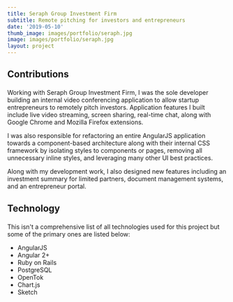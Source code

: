 ```yaml
---
title: Seraph Group Investment Firm
subtitle: Remote pitching for investors and entrepreneurs
date: '2019-05-10'
thumb_image: images/portfolio/seraph.jpg
image: images/portfolio/seraph.jpg
layout: project
---
```


<div class="block-header inner-sm" style="margin-top: 1.5em; margin-bottom: 1.5em">
  <h2 class="block-title line-top">Contributions</h2>
</div>

Working with Seraph Group Investment Firm, I was the sole developer building an internal video conferencing application to allow startup entrepreneurs to remotely pitch investors. Application features I built include live video streaming, screen sharing, real-time chat, along with Google Chrome and Mozilla Firefox extensions.

I was also responsible for refactoring an entire AngularJS application towards a component-based architecture along with their internal CSS framework by isolating styles to components or pages, removing all unnecessary inline styles, and leveraging many other UI best practices.

Along with my development work, I also designed new features including an investment summary for limited partners, document management systems, and an entrepreneur portal.

<div class="block-header inner-sm" style="margin-bottom: 1.5em">
  <h2 class="block-title line-top">Technology</h2>
</div>

This isn't a comprehensive list of all technologies used for this project but some of the primary ones are listed below:

- AngularJS
- Angular 2+
- Ruby on Rails
- PostgreSQL
- OpenTok
- Chart.js
- Sketch
